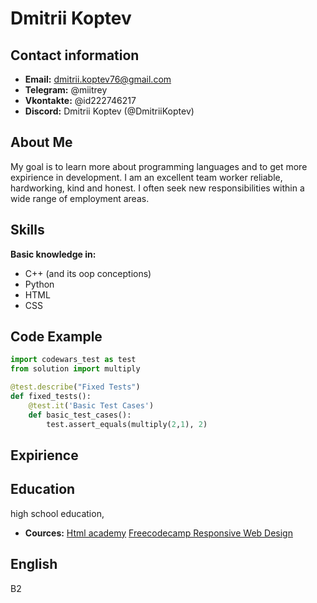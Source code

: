 # Dmitrii Koptev


## Contact information
* **Email:** dmitrii.koptev76@gmail.com
* **Telegram:** @miitrey
* **Vkontakte:** @id222746217
* **Discord:** Dmitrii Koptev (@DmitriiKoptev)


## About Me
My goal is to learn more about programming languages and to get more expirience in development. I am an excellent team worker reliable, hardworking, kind and honest. I often seek new responsibilities within a wide range of employment areas.


## Skills
**Basic knowledge in:**
* C++ (and its oop conceptions)
* Python
* HTML
* CSS


## Code Example
```python
import codewars_test as test
from solution import multiply

@test.describe("Fixed Tests")
def fixed_tests():
    @test.it('Basic Test Cases')
    def basic_test_cases():
        test.assert_equals(multiply(2,1), 2)
```


## Expirience


## Education
high school education, 
* **Cources:**
[Html academy](https://www.htmlacademy.ru/)
[Freecodecamp Responsive Web Design](https://www.freecodecamp.org/learn/2022/responsive-web-design/)


## English
B2
